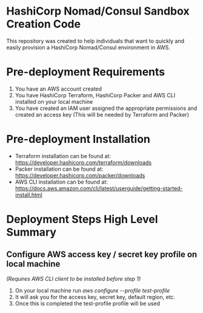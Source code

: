 # HashiCorp Nomad/Consul Sandbox Creation Code
This repository was created to help individuals that want to quickly and easily provision a HashiCorp Nomad/Consul environment in AWS.  

# Pre-deployment Requirements
1. You have an AWS account created
2. You have HashiCorp Terraform, HashiCorp Packer and AWS CLI installed on your local machine
3. You have created an IAM user assigned the appropriate permissions and created an access key (This will be needed by Terraform and Packer)

# Pre-deployment Installation
* Terraform installation can be found at: https://developer.hashicorp.com/terraform/downloads
* Packer installation can be found at: https://developer.hashicorp.com/packer/downloads
* AWS CLI installation can be found at: https://docs.aws.amazon.com/cli/latest/userguide/getting-started-install.html

# Deployment Steps High Level Summary

## Configure AWS access key / secret key profile on local machine 
*(Requires AWS CLI client to be installed before step 1)*
1. On your local machine run *aws configure --profile test-profile*
2. It will ask you for the access key, secret key, default region, etc.
3. Once this is completed the test-profile profile will be used

## 

